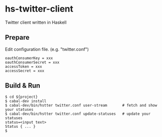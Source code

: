 hs-twitter-client
=================

Twitter client written in Haskell

## Prepare

Edit configuration file. (e.g. "twitter.conf")

    oauthConsumerKey = xxx
    oauthConsumerSecret = xxx
    accessToken = xxx
    accessSecret = xxx

## Build & Run

    $ cd ${project}
    $ cabal-dev install
    $ cabal-dev/bin/hstter twitter.conf user-stream       # fetch and show your statuses
    $ cabal-dev/bin/hstter twitter.conf update-statuses   # update your statuses
    status=<input text>
    Status { ... }
    $ 


